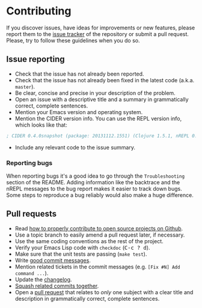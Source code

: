 # Contributing

If you discover issues, have ideas for improvements or new features,
please report them to the [issue tracker][1] of the repository or
submit a pull request. Please, try to follow these guidelines when you
do so.

## Issue reporting

* Check that the issue has not already been reported.
* Check that the issue has not already been fixed in the latest code
  (a.k.a. `master`).
* Be clear, concise and precise in your description of the problem.
* Open an issue with a descriptive title and a summary in grammatically correct,
  complete sentences.
* Mention your Emacs version and operating system.
* Mention the CIDER version info. You can use the REPL version info, which looks like that:

```el
; CIDER 0.4.0snapshot (package: 20131112.1551) (Clojure 1.5.1, nREPL 0.2.1)
```

* Include any relevant code to the issue summary.

### Reporting bugs

When reporting bugs it's a good idea to go through the `Troubleshooting` section
of the README.  Adding information like the backtrace and the nREPL messages to
the bug report makes it easier to track down bugs. Some steps to reproduce a bug
reliably would also make a huge difference.

## Pull requests

* Read [how to properly contribute to open source projects on Github][2].
* Use a topic branch to easily amend a pull request later, if necessary.
* Use the same coding conventions as the rest of the project.
* Verify your Emacs Lisp code with `checkdoc` (<kbd>C-c ? d</kbd>).
* Make sure that the unit tests are passing (`make test`).
* Write [good commit messages][3].
* Mention related tickets in the commit messages (e.g. `[Fix #N] Add command ...`).
* Update the [changelog][6].
* [Squash related commits together][5].
* Open a [pull request][4] that relates to *only* one subject with a clear title
  and description in grammatically correct, complete sentences.

[1]: https://github.com/clojure-emacs/cider/issues
[2]: http://gun.io/blog/how-to-github-fork-branch-and-pull-request
[3]: http://tbaggery.com/2008/04/19/a-note-about-git-commit-messages.html
[4]: https://help.github.com/articles/using-pull-requests
[5]: http://gitready.com/advanced/2009/02/10/squashing-commits-with-rebase.html
[6]: https://github.com/clojure-emacs/cider/blob/master/CHANGELOG.md
